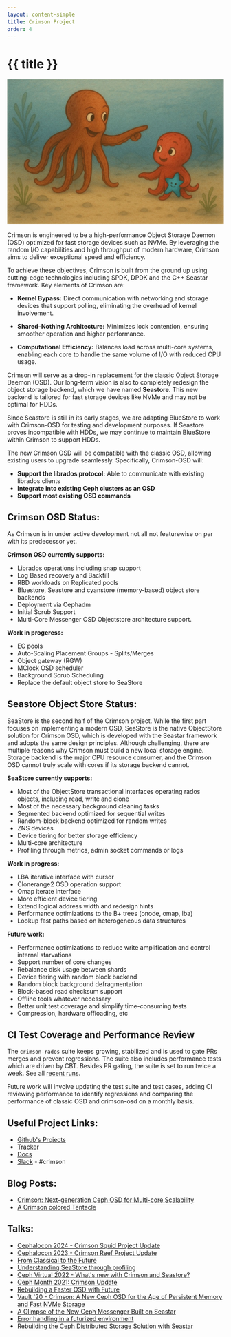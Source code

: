 ```yaml
---
layout: content-simple
title: Crimson Project
order: 4
---
```


# {{ title }}

![](images/Crimson_T.jpg)

Crimson is engineered to be a high-performance Object Storage Daemon (OSD) optimized for fast storage devices such as NVMe.
By leveraging the random I/O capabilities and high throughput of modern hardware, Crimson aims to deliver exceptional speed and efficiency.

To achieve these objectives, Crimson is built from the ground up using cutting-edge technologies including SPDK, DPDK and the C++ Seastar framework. Key elements of Crimson are:

- **Kernel Bypass:** Direct communication with networking and storage devices that support polling, eliminating the overhead of kernel involvement.

- **Shared-Nothing Architecture:** Minimizes lock contention, ensuring smoother operation and higher performance.

- **Computational Efficiency:** Balances load across multi-core systems, enabling each core to handle the same volume of I/O with reduced CPU usage.

Crimson will serve as a drop-in replacement for the classic Object Storage Daemon (OSD). Our long-term vision is also to completely redesign the object storage backend, which we have named **Seastore**. This new backend is tailored for fast storage devices like NVMe and may not be optimal for HDDs.

Since Seastore is still in its early stages, we are adapting BlueStore to work with Crimson-OSD for testing and development purposes. If Seastore proves incompatible with HDDs, we may continue to maintain BlueStore within Crimson to support HDDs.

The new Crimson OSD will be compatible with the classic OSD, allowing existing users to upgrade seamlessly. Specifically, Crimson-OSD will:

- **Support the librados protocol:** Able to communicate with existing librados clients
- **Integrate into existing Ceph clusters as an OSD**
- **Support most existing OSD commands**

## Crimson OSD Status:

As Crimson is in under active development not all not featurewise on par with its predecessor yet.

**Crimson OSD currently supports:**

- Librados operations including snap support
- Log Based recovery and Backfill
- RBD workloads on Replicated pools
- Bluestore, Seastore and cyanstore (memory-based) object store backends
- Deployment via Cephadm
- Initial Scrub Support
- Multi-Core Messenger OSD Objectstore architecture support.

**Work in progeress:**

- EC pools
- Auto-Scaling Placement Groups - Splits/Merges
- Object gateway (RGW)
- MClock OSD scheduler
- Background Scrub Scheduling
- Replace the default object store to SeaStore

## Seastore Object Store Status:

SeaStore is the second half of the Crimson project. While the first part focuses on implementing a modern OSD,
SeaStore is the native ObjectStore solution for Crimson OSD, which is developed with the Seastar framework and adopts the same design principles.
Although challenging, there are multiple reasons why Crimson must build a new local storage engine. Storage backend is the major CPU resource consumer,
and the Crimson OSD cannot truly scale with cores if its storage backend cannot.

**SeaStore currently supports:**

- Most of the ObjectStore transactional interfaces operating rados objects, including read, write and clone
- Most of the necessary background cleaning tasks
- Segmented backend optimized for sequential writes
- Random-block backend optimized for random writes
- ZNS devices
- Device tiering for better storage efficiency
- Multi-core architecture
- Profiling through metrics, admin socket commands or logs

**Work in progress:**

- LBA iterative interface with cursor
- Clonerange2 OSD operation support
- Omap iterate interface
- More efficient device tiering
- Extend logical address width and redesign hints
- Performance optimizations to the B+ trees (onode, omap, lba)
- Lookup fast paths based on heterogeneous data structures

**Future work:**

- Performance optimizations to reduce write amplification and control internal starvations
- Support number of core changes
- Rebalance disk usage between shards
- Device tiering with random block backend
- Random block background defragmentation
- Block-based read checksum support
- Offline tools whatever necessary
- Better unit test coverage and simplify time-consuming tests
- Compression, hardware offloading, etc

## CI Test Coverage and Performance Review

The `crimson-rados` suite keeps growing, stabilized and is used
to gate PRs merges and prevent regressions. The suite also includes performance tests which are driven by CBT.
Besides PR gating, the suite is set to run twice a week.
See all [recent runs](https://pulpito.ceph.com/?suite=crimson-rados).

Future work will involve updating the test suite and test cases, adding CI reviewing performance to identify regressions
and comparing the performance of classic OSD and crimson-osd on a monthly basis.

## Useful Project Links:

- [Github's Projects](https://github.com/orgs/ceph/projects/8)
- [Tracker](tracker.ceph.com/projects/crimson/issues)
- [Docs](docs.ceph.com/en/latest/dev/crimson)
- [Slack](ceph-storage.slack.com) - #crimson

## Blog Posts:

- [Crimson: Next-generation Ceph OSD for Multi-core Scalability](https://ceph.io/en/news/blog/2023/crimson-multi-core-scalability)
- [A Crimson colored Tentacle](https://ceph.io/en/news/blog/2025/crimson-T-release/)

## Talks:

- [Cephalocon 2024 - Crimson Squid Project Update](https://www.youtube.com/watch?v=IsV3WWN-YeE)
- [Cephalocon 2023 - Crimson Reef Project Update](https://www.youtube.com/watch?v=LaP4YX1lQ3I)
- [From Classical to the Future](https://www.youtube.com/watch?v=8N_1WAEPw0o)
- [Understanding SeaStore through profiling](https://www.youtube.com/watch?v=SUJjZ9bjXJc)
- [Ceph Virtual 2022 - What's new with Crimson and Seastore?](https://www.youtube.com/watch?v=vc5w2mn93cY)
- [Ceph Month 2021: Crimson Update](https://www.youtube.com/watch?v=vzJPOA7aJMk)
- [Rebuilding a Faster OSD with Future](https://www.youtube.com/watch?v=3NmCPTJI1JE)
- [Vault '20 - Crimson: A New Ceph OSD for the Age of Persistent Memory and Fast NVMe Storage](https://www.youtube.com/watch?v=FuFmMB9rbRA)
- [A Glimpse of the New Ceph Messenger Built on Seastar](https://www.youtube.com/watch?v=X4Pz-dqrwi8)
- [Error handling in a futurized environment](https://www.youtube.com/watch?v=HXfFX0wGKL4)
- [Rebuilding the Ceph Distributed Storage Solution with Seastar](https://www.youtube.com/watch?v=A_25U4j7quA)
